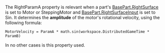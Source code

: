 The RightParamA property is relevant when a part's [BasePart.RightSurface](https://developer.roblox.com/api-reference/property/BasePart/RightSurface) is set to Motor or SteppingMotor and [BasePart.RightSurfaceInput](https://developer.roblox.com/api-reference/property/BasePart/RightSurfaceInput) is set to Sin. It determines the **amplitude** of the motor's rotational velocity, using the following formula:

`MotorVelocity = ParamA * math.sin(workspace.DistributedGameTime * ParamB)`

In no other cases is this property used.